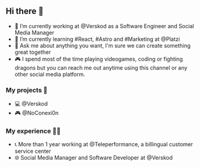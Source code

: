 ## Hi there 👋

- 🔭 I’m currently working at @Verskod as a Software Engineer and Social Media Manager
- 🌱 I’m currently learning #React, #Astro and #Marketing at @Platzi 
- 💬 Ask me about anything you want, I'm sure we can create something great together
- 🎮 I spend most of the time playing videogames, coding or fighting dragons but you can reach me out anytime using this channel or any other social media platform.


### My projects 🚀

- 💻 @Verskod 
- 🎮 @NoConexi0n


### My experience 👨‍💻

- 📞 More than 1 year working at @Teleperformance, a billingual customer service center
- 🌐 Social Media Manager and Software Developer at @Verskod
